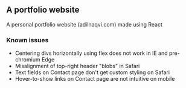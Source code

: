 ## A portfolio website
A personal portfolio website (adilnaqvi.com) made using React

### Known issues
* Centering divs horizontally using flex does not work in IE and pre-chromium Edge
* Misalignment of top-right header "blobs" in Safari
* Text fields on Contact page don't get custom styling on Safari
* Hover-to-show links on Contact page are not intuitive on mobile
